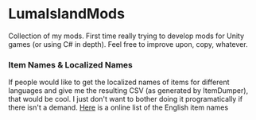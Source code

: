 # LumaIslandMods

Collection of my mods.
First time really trying to develop mods for Unity games (or using C# in depth).
Feel free to improve upon, copy, whatever.

### Item Names & Localized Names

If people would like to get the localized names of items for different languages and give me the resulting CSV (as generated by ItemDumper), that would be cool. I just don't want to bother doing it programatically if there isn't a demand.
[Here](https://docs.google.com/spreadsheets/d/1eH3sQhQF5XeY2tgmBjwuzdOFEp-B8wgoz3xDOCxg710/edit?usp=sharing) is a online list of the English item names
